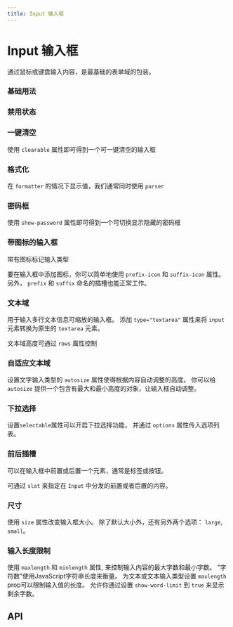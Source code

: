 ```yaml
---
title: Input 输入框
---
```


# Input 输入框

<leadInto name="KInput" />

通过鼠标或键盘输入内容，是最基础的表单域的包装。

### 基础用法

<demo path="./def.vue" />

### 禁用状态

<demo path="./disable.vue" />

### 一键清空

使用 `clearable` 属性即可得到一个可一键清空的输入框

<demo path="./clearable.vue" />

### 格式化

在 `formatter` 的情况下显示值，我们通常同时使用 `parser`

<demo path="./formatter.vue" />

### 密码框

使用 `show-password` 属性即可得到一个可切换显示隐藏的密码框

<demo path="./password.vue" />

### 带图标的输入框

带有图标标记输入类型

要在输入框中添加图标，你可以简单地使用 `prefix-icon` 和 `suffix-icon` 属性。 另外， `prefix` 和 `suffix` 命名的插槽也能正常工作。

<demo path="./icon.vue" />

### 文本域

用于输入多行文本信息可缩放的输入框。 添加 `type="textarea"` 属性来将 `input` 元素转换为原生的 `textarea` 元素。

文本域高度可通过 `rows` 属性控制

<demo path="./textareaInput.vue" />

### 自适应文本域

设置文字输入类型的 `autosize` 属性使得根据内容自动调整的高度。 你可以给 `autosize` 提供一个包含有最大和最小高度的对象，让输入框自动调整。

<demo path="./autoSizeTextarea.vue" />

### 下拉选择

设置`selectable`属性可以开启下拉选择功能， 并通过 `options` 属性传入选项列表。

<demo path="./selectInput.vue" />

### 前后插槽

可以在输入框中前置或后置一个元素，通常是标签或按钮。

可通过 `slot` 来指定在 `Input` 中分发的前置或者后置的内容。

<demo path="./composite.vue" />

### 尺寸

使用 `size` 属性改变输入框大小。 除了默认大小外，还有另外两个选项： `large`, `small`。

<demo path="./size.vue" />

### 输入长度限制

使用 `maxlength` 和 `minlength` 属性, 来控制输入内容的最大字数和最小字数。 "字符数"使用JavaScript字符串长度来衡量。 为文本或文本输入类型设置 `maxlength` prop可以限制输入值的长度。 允许你通过设置 `show-word-limit` 到 `true` 来显示剩余字数。

<demo path="./length.vue" />

## API

<API src="./input.json" lang="zh"></API>

